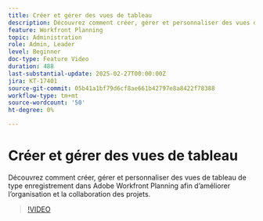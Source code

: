 ```yaml
---
title: Créer et gérer des vues de tableau
description: Découvrez comment créer, gérer et personnaliser des vues de tableau de type enregistrement dans Adobe Workfront Planning afin d’améliorer l’organisation et la collaboration des projets.
feature: Workfront Planning
topic: Administration
role: Admin, Leader
level: Beginner
doc-type: Feature Video
duration: 488
last-substantial-update: 2025-02-27T00:00:00Z
jira: KT-17401
source-git-commit: 05b41a1bf79d6cf8ae661b42797e8a8422f78388
workflow-type: tm+mt
source-wordcount: '50'
ht-degree: 0%

---
```



# Créer et gérer des vues de tableau

Découvrez comment créer, gérer et personnaliser des vues de tableau de type enregistrement dans Adobe Workfront Planning afin d’améliorer l’organisation et la collaboration des projets.

>[!VIDEO](https://video.tv.adobe.com/v/3448129/?learn=on&enablevpops&captions=fre_fr)
